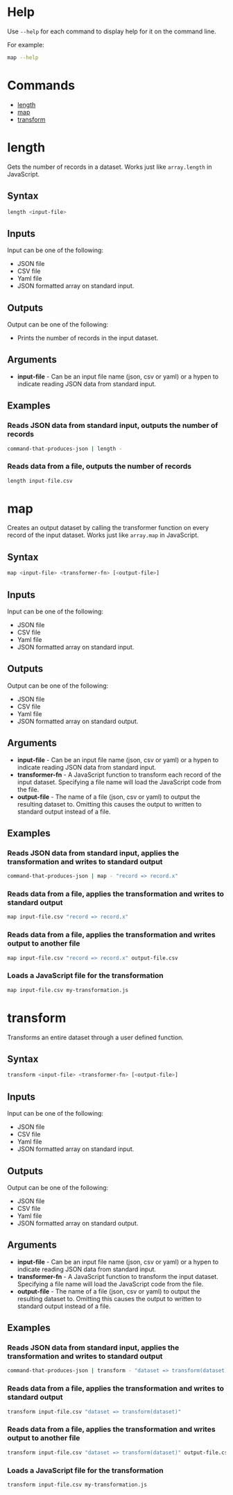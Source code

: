 # Help

Use `--help` for each command to display help for it on the command line.

For example:

```bash
map --help
```

# Commands

- [length](#length)
- [map](#map)
- [transform](#transform)

# length

Gets the number of records in a dataset. Works just like `array.length` in JavaScript.

## Syntax

```bash
length <input-file>
```

## Inputs

Input can be one of the following:

- JSON file
- CSV file
- Yaml file
- JSON formatted array on standard input.

## Outputs

Output can be one of the following:

- Prints the number of records in the input dataset.

## Arguments

- **input-file** - Can be an input file name (json, csv or  yaml) or a hypen to indicate reading JSON data from standard input.

## Examples

### Reads JSON data from standard input, outputs the number of records

```bash
command-that-produces-json | length -
```
### Reads data from a file, outputs the number of records

```bash
length input-file.csv
```
# map

Creates an output dataset by calling the transformer function on every record of the input dataset. Works just like `array.map` in JavaScript.

## Syntax

```bash
map <input-file> <transformer-fn> [<output-file>]
```

## Inputs

Input can be one of the following:

- JSON file
- CSV file
- Yaml file
- JSON formatted array on standard input.

## Outputs

Output can be one of the following:

- JSON file
- CSV file
- Yaml file
- JSON formatted array on standard output.

## Arguments

- **input-file** - Can be an input file name (json, csv or  yaml) or a hypen to indicate reading JSON data from standard input.
- **transformer-fn** - A JavaScript function to transform each record of the input dataset. Specifying a file name will load the JavaScript code from the file.
- **output-file** - The name of a file (json, csv or yaml) to output the resulting dataset to. Omitting this causes the output to written to standard output instead of a file.

## Examples

### Reads JSON data from standard input, applies the transformation and writes to standard output

```bash
command-that-produces-json | map - "record => record.x"
```
### Reads data from a file, applies the transformation and writes to standard output

```bash
map input-file.csv "record => record.x"
```
### Reads data from a file, applies the transformation and writes output to another file

```bash
map input-file.csv "record => record.x" output-file.csv
```
### Loads a JavaScript file for the transformation

```bash
map input-file.csv my-transformation.js
```
# transform

Transforms an entire dataset through a user defined function.

## Syntax

```bash
transform <input-file> <transformer-fn> [<output-file>]
```

## Inputs

Input can be one of the following:

- JSON file
- CSV file
- Yaml file
- JSON formatted array on standard input.

## Outputs

Output can be one of the following:

- JSON file
- CSV file
- Yaml file
- JSON formatted array on standard output.

## Arguments

- **input-file** - Can be an input file name (json, csv or  yaml) or a hypen to indicate reading JSON data from standard input.
- **transformer-fn** - A JavaScript function to transform the input dataset. Specifying a file name will load the JavaScript code from the file.
- **output-file** - The name of a file (json, csv or yaml) to output the resulting dataset to. Omitting this causes the output to written to standard output instead of a file.

## Examples

### Reads JSON data from standard input, applies the transformation and writes to standard output

```bash
command-that-produces-json | transform - "dataset => transform(dataset)"
```
### Reads data from a file, applies the transformation and writes to standard output

```bash
transform input-file.csv "dataset => transform(dataset)"
```
### Reads data from a file, applies the transformation and writes output to another file

```bash
transform input-file.csv "dataset => transform(dataset)" output-file.csv
```
### Loads a JavaScript file for the transformation

```bash
transform input-file.csv my-transformation.js
```
